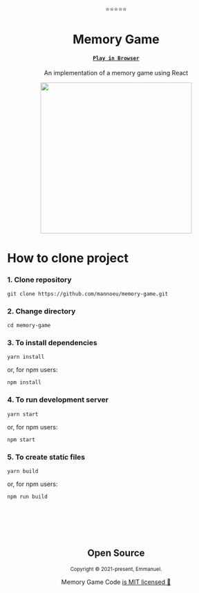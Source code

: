 <p align="center">⭐⭐⭐⭐⭐</p>
<h1 align="center">Memory Game</h1>
<h4 align="center"><a href="https://lakscastro.github.io/snake-game"><code>Play in Browser</code></a></h4>
<p align="center">An implementation of a memory game using React</p>

<p align="center">
  <img src="./src/assets/snake-game-printscreen.png" width="350">
</p>

# How to clone project

### 1. Clone repository

```
git clone https://github.com/mannoeu/memory-game.git
```

### 2. Change directory

```
cd memory-game
```

### 3. To install dependencies

```
yarn install
```

or, for npm users:

```
npm install
```

### 4. To run development server

```
yarn start
```

or, for npm users:

```
npm start
```

### 5. To create static files

```
yarn build
```

or, for npm users:

```
npm run build
```

<br>
<br>
<br>
<br>

<h2 align="center">
  Open Source
</h2>
<p align="center">
  <sub>Copyright © 2021-present, Emmanuel.</sub>
</p>
<p align="center">Memory Game Code <a href="https://github.com/mannoeu/memory-game/blob/main/LICENSE">is MIT licensed 💖</a></p>
